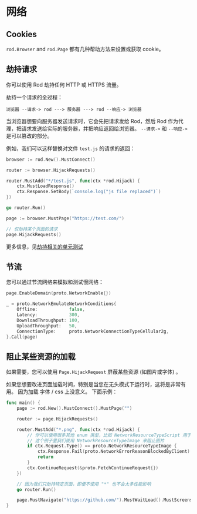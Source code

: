 # 网络

## Cookies

`rod.Browser` and `rod.Page` 都有几种帮助方法来设置或获取 cookie。

## 劫持请求

你可以使用 Rod 劫持任何 HTTP 或 HTTPS 流量。

劫持一个请求的全过程：

```text
浏览器 --请求-> rod ---> 服务器 ---> rod --响应-> 浏览器
```

当浏览器想要向服务器发送请求时，它会先把请求发给 Rod，然后 Rod 作为代理，把请求发送给实际的服务器，并把响应返回给浏览器。 `--请求->` 和 `--响应->` 是可以篡改的部分。

例如，我们可以这样替换对文件 `test.js` 的请求的返回：

```go
browser := rod.New().MustConnect()

router := browser.HijackRequests()

router.MustAdd("*/test.js", func(ctx *rod.Hijack) {
    ctx.MustLoadResponse()
    ctx.Response.SetBody(`console.log("js file replaced")`)
})

go router.Run()

page := browser.MustPage("https://test.com/")

// 仅劫持某个页面的请求
page.HijackRequests()
```

更多信息，见[劫持相关的单元测试](https://github.com/go-rod/rod/blob/master/hijack_test.go)

## 节流

您可以通过节流网络来模拟和测试慢网络：

```go
page.EnableDomain(proto.NetworkEnable{})

_ = proto.NetworkEmulateNetworkConditions{
    Offline:            false,
    Latency:            300,
    DownloadThroughput: 100,
    UploadThroughput:   50,
    ConnectionType:     proto.NetworkConnectionTypeCellular2g,
}.Call(page)
```

## 阻止某些资源的加载

如果需要，您可以使用 `Page.HijackRequest` 屏蔽某些资源 (如图片或字体) 。

如果您想要改进页面加载时间，特别是当您在无头模式下运行时，这将是非常有用。 因为加载 字体 / css 上没意义。 下面示例：

```go
func main() {
    page := rod.New().MustConnect().MustPage("")

    router := page.HijackRequests()

    router.MustAdd("*.png", func(ctx *rod.Hijack) {
        // 你可以使用很多其他 enum 类型，比如 NetworkResourceTypeScript 用于 javascript
        // 这个例子里我们使用 NetworkResourceTypeImage 来阻止图片
        if ctx.Request.Type() == proto.NetworkResourceTypeImage {
            ctx.Response.Fail(proto.NetworkErrorReasonBlockedByClient)
            return
        }
        ctx.ContinueRequest(&proto.FetchContinueRequest{})
    })

    // 因为我们只劫持特定页面，即便不使用 "*" 也不会太多性能影响
    go router.Run()

    page.MustNavigate("https://github.com/").MustWaitLoad().MustScreenshot("")
}
```

